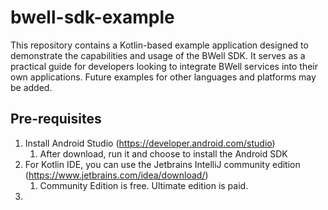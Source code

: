 # bwell-sdk-example
This repository contains a Kotlin-based example application designed to demonstrate the capabilities and usage of the BWell SDK. It serves as a practical guide for developers looking to integrate BWell services into their own applications. Future examples for other languages and platforms may be added.

## Pre-requisites
1. Install Android Studio (https://developer.android.com/studio)
   1. After download, run it and choose to install the Android SDK 
2. For Kotlin IDE, you can use the Jetbrains IntelliJ community edition (https://www.jetbrains.com/idea/download/)
   1. Community Edition is free.  Ultimate edition is paid.
3. 

